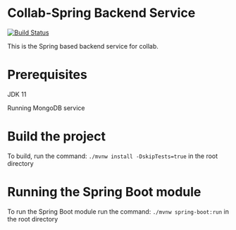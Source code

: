 # Collab-Spring Backend Service
[![Build Status](https://travis-ci.org/collabhq/collab-service.svg?branch=master)](https://travis-ci.org/collabhq/collab-service)

This is the Spring based backend service for collab.

# Prerequisites
JDK 11

Running MongoDB service

# Build the project
To build, run the command: `./mvnw install -DskipTests=true` in the root directory

# Running the Spring Boot module
To run the Spring Boot module run the command: `./mvnw spring-boot:run` in the root directory
